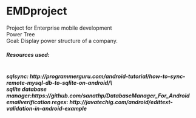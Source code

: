 # EMDproject
Project for Enterprise mobile development
</br> Power Tree
</br>Goal: Display power structure of a company.

<h5>Resources used:<h5>
</br>sqlsync: http://programmerguru.com/android-tutorial/how-to-sync-remote-mysql-db-to-sqlite-on-android/\
</br>sqlite database manager:https://github.com/sanathp/DatabaseManager_For_Android
</br>emailverification regex: http://javatechig.com/android/edittext-validation-in-android-example

